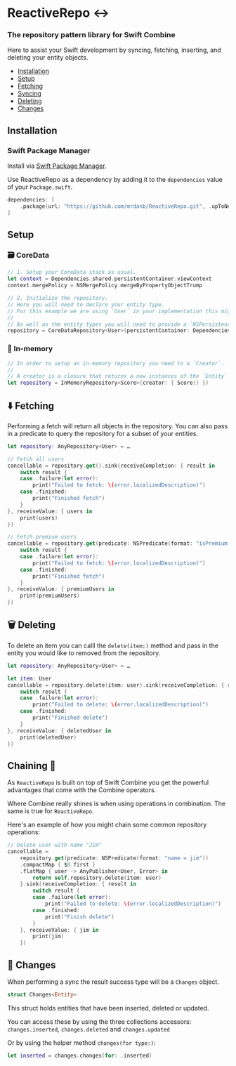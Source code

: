 #  ReactiveRepo ↔️

### The repository pattern library for Swift Combine
Here to assist your Swift development by syncing, fetching, inserting, and deleting your entity objects.

- [Installation](#installation)
- [Setup](#setup)
- [Fetching](#fetching)
- [Syncing](#syncing)
- [Deleting](#deleting)
- [Changes](#changes)

## Installation

### Swift Package Manager

Install via [Swift Package Manager](https://swift.org/package-manager/).

Use ReactiveRepo as a dependency by adding it to the `dependencies` value of your `Package.swift`.

```swift
dependencies: [
    .package(url: "https://github.com/mrdanb/ReactiveRepo.git", .upToNextMajor(from: "1.0.0"))
]
```

## Setup

### 🗃 CoreData
```swift
// 1. Setup your CoreData stack as usual.
let context = Dependencies.shared.persistentContainer.viewContext
context.mergePolicy = NSMergePolicy.mergeByPropertyObjectTrump

// 2. Initialize the repository.
// Here you will need to declare your entity type.
// For this example we are using `User` in your implementation this might be different.
//
// As well as the entity types you will need to provide a `NSPersistentContainer` or `NSManagedObjectContext`.
repository = CoreDataRepository<User>(persistentContainer: Dependencies.shared.persistentContainer).eraseToAnyRepository()
```

### 📱 In-memory
```swift
// In order to setup an in-memory repository you need to a `Creator`.
//
// A creator is a closure that returns a new instances of the `Entity` associated with this `Repository`.
let repository = InMemoryRepository<Score>(creator: { Score() })
```

## ⬇️ Fetching
Performing a fetch will return all objects in the repository.
You can also pass in a predicate to query the repository for a subset of your entities.  

```swift
let repository: AnyRepository<User> = …

// Fetch all users
cancellable = repository.get().sink(receiveCompletion: { result in
    switch result {
    case .failure(let error):
        print("Failed to fetch: \(error.localizedDescription)")
    case .finished:
        print("Finished fetch")
    }
}, receiveValue: { users in
    print(users)
})

// Fetch premium users
cancellable = repository.get(predicate: NSPredicate(format: "isPremium = true)).sink(receiveCompletion: { result in
    switch result {
    case .failure(let error):
        print("Failed to fetch: \(error.localizedDescription)")
    case .finished:
        print("Finished fetch")
    }
}, receiveValue: { premiumUsers in
    print(premiumUsers)
})
```

## 🗑 Deleting
To delete an item you can calll the `delete(item:)` method and pass in the entity you would like to removed from the repository. 
```swift
let repository: AnyRepository<User> = …

let item: User
cancellable = repository.delete(item: user).sink(receiveCompletion: { result in
    switch result {
    case .failure(let error):
        print("Failed to delete: \(error.localizedDescription)")
    case .finished:
        print("Finished delete")
    }
}, receiveValue: { deletedUser in
    print(deletedUser)
})
```

## Chaining 🔗
As `ReactiveRepo` is built on top of Swift Combine you get the powerful advantages that come with the Combine operators. 

Where Combine really shines is when using operations in combination. The same is true for `ReactiveRepo`.

Here's an example of how you might chain some common repository operations:
```swift
// Delete user with name "Jim"
cancellable =
    repository.get(predicate: NSPredicate(format: "name = jim"))
    .compactMap { $0.first }
    .flatMap { user -> AnyPublisher<User, Error> in
        return self.repository.delete(item: user)
    }.sink(receiveCompletion: { result in
        switch result {
        case .failure(let error):
            print("Failed to delete: \(error.localizedDescription)")
        case .finished:
            print("Finish delete")
        }
    }, receiveValue: { jim in
        print(jim)
    })
```

## 🔀 Changes
When performing a sync the result success type will be a `Changes` object.
```swift
struct Changes<Entity>
```
This struct holds entities that have been inserted, deleted or updated.

You can access these by using the three collections accessors: `changes.inserted`, `changes.deleted` and  `changes.updated`

Or by using the helper method `changes(for type:)`:
```swift
let inserted = changes.changes(for: .inserted)
```
